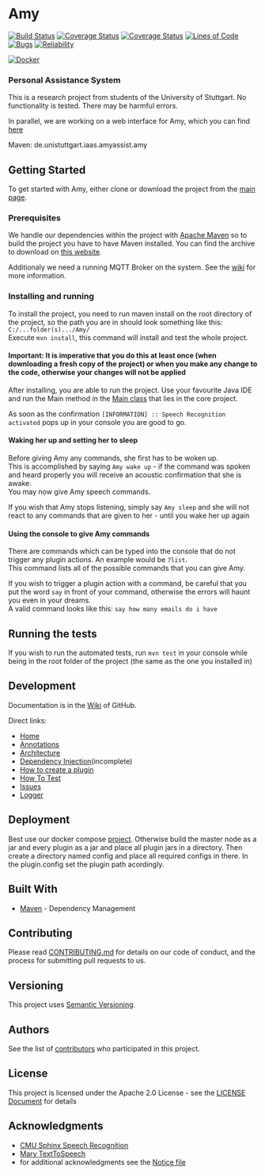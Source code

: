 # Amy
[![Build Status](https://travis-ci.com/AmyAssist/Amy.svg?branch=dev)](https://travis-ci.com/AmyAssist/Amy)
[![Coverage Status](https://codecov.io/gh/AmyAssist/Amy/branch/dev/graph/badge.svg)](https://codecov.io/gh/AmyAssist/Amy)
[![Coverage Status](https://sonarcloud.io/api/project_badges/measure?project=de.unistuttgart.iaas.amyassist%3Aamy&metric=coverage)](https://sonarcloud.io/component_measures?id=de.unistuttgart.iaas.amyassist%3Aamy&metric=Coverage)
[![Lines of Code](https://sonarcloud.io/api/project_badges/measure?project=de.unistuttgart.iaas.amyassist%3Aamy&metric=ncloc)](https://sonarcloud.io/dashboard?id=de.unistuttgart.iaas.amyassist%3Aamy)
[![Bugs](https://sonarcloud.io/api/project_badges/measure?project=de.unistuttgart.iaas.amyassist%3Aamy&metric=bugs)](https://sonarcloud.io/component_measures?id=de.unistuttgart.iaas.amyassist%3Aamy&metric=Reliability)
[![Reliability](https://sonarcloud.io/api/project_badges/measure?project=de.unistuttgart.iaas.amyassist%3Aamy&metric=reliability_rating)](https://sonarcloud.io/component_measures?id=de.unistuttgart.iaas.amyassist%3Aamy&metric=Reliability)

[![Docker](http://dockeri.co/image/amyassist/amy)](https://hub.docker.com/r/amyassist/amy/)


### Personal Assistance System

This is a research project from students of the University of Stuttgart. No functionality is tested. There may be harmful errors.  

In parallel, we are working on a web interface for Amy, which you can find [here](https://github.com/AmyAssist/Amy-Web)


Maven: de.unistuttgart.iaas.amyassist.amy



## Getting Started
To get started with Amy, either clone or download the project from the [main page](https://github.com/AmyAssist/Amy).


### Prerequisites

We handle our dependencies within the project with [Apache Maven](https://maven.apache.org/) so to build the project you have to have Maven installed. You can find the archive to download on [this website](https://maven.apache.org/download.cgi).

Additionaly we need a running MQTT Broker on the system. See the [wiki](https://github.com/AmyAssist/Amy/wiki/MessageHub) for more information.

### Installing and running

To install the project, you need to run maven install on the root directory of the project, so the path you are in should look something like this: `C:/...folder(s).../Amy/`  
Execute `mvn install`, this command will install and test the whole project. 

#### Important: It is imperative that you do this at least once (when downloading a fresh copy of the project) or when you make any change to the code, otherwise your changes will not be applied

After installing, you are able to run the project. Use your favourite Java IDE and run the Main method in the [Main class](core/src/main/java/de/unistuttgart/iaas/amyassist/amy/core/Main.java) that lies in the core project.

As soon as the confirmation `[INFORMATION] :: Speech Recognition activated` pops up in your console you are good to go.  

#### Waking her up and setting her to sleep
Before giving Amy any commands, she first has to be woken up.  
This is accomplished by saying `Amy wake up` - if the command was spoken and heard properly you will receive an acoustic confirmation that she is awake.  
You may now give Amy speech commands.


If you wish that Amy stops listening, simply say `Amy sleep` and she will not react to any commands that are given to her - until you wake her up again


#### Using the console to give Amy commands
There are commands which can be typed into the console that do not trigger any plugin actions. An example would be `?list`.  
This command lists all of the possible commands that you can give Amy.  

If you wish to trigger a plugin action with a command, be careful that you put the word `say` in front of your command, otherwise the errors will haunt you even in your dreams.  
A valid command looks like this: `say how many emails do i have`


## Running the tests

If you wish to run the automated tests, run `mvn test` in your console while being in the root folder of the project (the same as the one you installed in) 

## Development

Documentation is in the [Wiki](https://github.com/AmyAssist/Amy/wiki) of GitHub.

Direct links:
- [Home](https://github.com/AmyAssist/Amy/wiki)
- [Annotations](https://github.com/AmyAssist/Amy/wiki/Annotations)
- [Architecture](https://github.com/AmyAssist/Amy/wiki/Architecture)
- [Dependency Injection](https://github.com/AmyAssist/Amy/wiki/Dependency-Injection-(DI))(incomplete)
- [How to create a plugin](https://github.com/AmyAssist/Amy/wiki/How-to-create-a-plugin)
- [How To Test](https://github.com/AmyAssist/Amy/wiki/How-to-Test)
- [Issues](https://github.com/AmyAssist/Amy/wiki/Issues)
- [Logger](https://github.com/AmyAssist/Amy/wiki/Logger)


## Deployment

Best use our docker compose [project](https://github.com/amyassist/amy-all).
Otherwise build the master node as a jar and every plugin as a jar and place all plugin jars in a directory.
Then create a directory named config and place all required configs in there. In the plugin.config set the plugin path acordingly.

## Built With

* [Maven](https://maven.apache.org/) - Dependency Management

## Contributing

Please read [CONTRIBUTING.md](CONTRIBUTING.md) for details on our code of conduct, and the process for submitting pull requests to us.

## Versioning

This project uses [Semantic Versioning](https://semver.org/).

## Authors

See the list of [contributors](https://github.com/AmyAssist/Amy/graphs/contributors) who participated in this project.

## License

This project is licensed under the Apache 2.0 License - see the [LICENSE Document](LICENSE) for details

## Acknowledgments

* [CMU Sphinx Speech Recognition](https://cmusphinx.github.io/)
* [Mary TextToSpeech](http://mary.dfki.de/)
* for additional acknowledgments see the [Notice file](notice.md)
